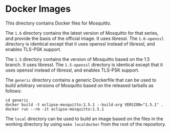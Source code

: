 # Docker Images 

This directory contains Docker files for Mosquitto.

The `1.6` directory contains the latest version of Mosquitto for
that series, and provide the basis of the official image. It uses libressl. The
`1.6-openssl` directory is identical except that it uses openssl instead of
libressl, and enables TLS-PSK support.

The `1.5` directory contains the version of Mosquitto based on the 1.5 branch.
It uses libressl. The `1.5-openssl` directory is identical except that it uses
openssl instead of libressl, and enables TLS-PSK support.

The `generic` directory contains a generic Dockerfile that can be used to build
arbitrary versions of Mosquitto based on the released tarballs as follows:

```
cd generic
docker build -t eclipse-mosquitto:1.5.1 --build-arg VERSION="1.5.1" .
docker run --rm -it eclipse-mosquitto:1.5.1
```

The `local` directory can be used to build an image based on the files in the
working directory by using `make localdocker` from the root of the repository.
